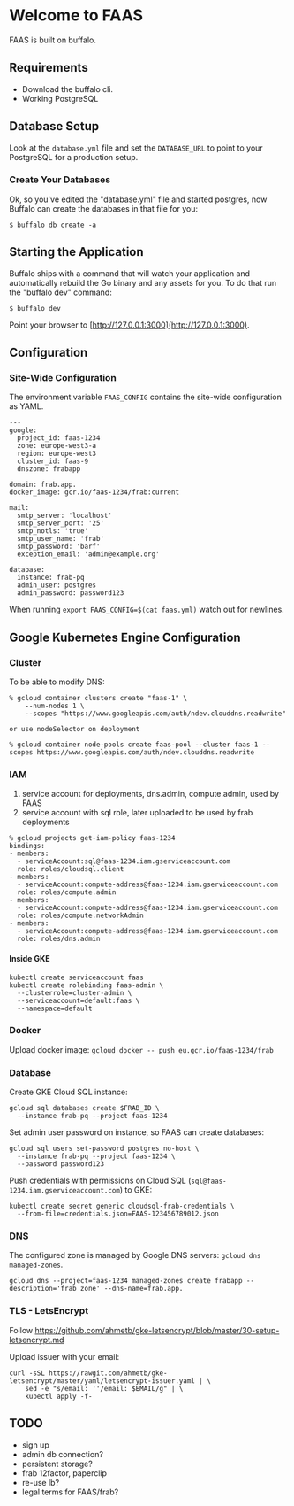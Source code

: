 # Welcome to FAAS

FAAS is built on buffalo.

## Requirements

* Download the buffalo cli.
* Working PostgreSQL

## Database Setup

Look at the `database.yml` file and set the `DATABASE_URL` to point to your PostgreSQL for a production setup.

### Create Your Databases

Ok, so you've edited the "database.yml" file and started postgres, now Buffalo can create the databases in that file for you:

	$ buffalo db create -a

## Starting the Application

Buffalo ships with a command that will watch your application and automatically rebuild the Go binary and any assets for you. To do that run the "buffalo dev" command:

	$ buffalo dev

Point your browser to [http://127.0.0.1:3000](http://127.0.0.1:3000).

## Configuration

### Site-Wide Configuration

The environment variable `FAAS_CONFIG` contains the site-wide configuration as YAML.

```
---
google:
  project_id: faas-1234
  zone: europe-west3-a
  region: europe-west3
  cluster_id: faas-9
  dnszone: frabapp

domain: frab.app.
docker_image: gcr.io/faas-1234/frab:current

mail:
  smtp_server: 'localhost'
  smtp_server_port: '25'
  smtp_notls: 'true'
  smtp_user_name: 'frab'
  smtp_password: 'barf'
  exception_email: 'admin@example.org'

database:
  instance: frab-pq
  admin_user: postgres
  admin_password: password123
```

When running `export FAAS_CONFIG=$(cat faas.yml)` watch out for newlines.

## Google Kubernetes Engine Configuration

### Cluster

To be able to modify DNS:

```
% gcloud container clusters create "faas-1" \
    --num-nodes 1 \
    --scopes "https://www.googleapis.com/auth/ndev.clouddns.readwrite"

or use nodeSelector on deployment

% gcloud container node-pools create faas-pool --cluster faas-1 --scopes https://www.googleapis.com/auth/ndev.clouddns.readwrite
```

### IAM

1. service account for deployments, dns.admin, compute.admin, used by FAAS
1. service account with sql role, later uploaded to be used by frab deployments

```
% gcloud projects get-iam-policy faas-1234
bindings:
- members:
  - serviceAccount:sql@faas-1234.iam.gserviceaccount.com
  role: roles/cloudsql.client
- members:
  - serviceAccount:compute-address@faas-1234.iam.gserviceaccount.com
  role: roles/compute.admin
- members:
  - serviceAccount:compute-address@faas-1234.iam.gserviceaccount.com
  role: roles/compute.networkAdmin
- members:
  - serviceAccount:compute-address@faas-1234.iam.gserviceaccount.com
  role: roles/dns.admin
```

#### Inside GKE

```
kubectl create serviceaccount faas
kubectl create rolebinding faas-admin \
  --clusterrole=cluster-admin \
  --serviceaccount=default:faas \
  --namespace=default
```

### Docker

Upload docker image: `gcloud docker -- push eu.gcr.io/faas-1234/frab`

### Database

Create GKE Cloud SQL instance:

```
gcloud sql databases create $FRAB_ID \
  --instance frab-pq --project faas-1234
```

Set admin user password on instance, so FAAS can create databases:

```
gcloud sql users set-password postgres no-host \
  --instance frab-pq --project faas-1234 \
  --password password123
```

Push credentials with permissions on Cloud SQL (`sql@faas-1234.iam.gserviceaccount.com`) to GKE:

```
kubectl create secret generic cloudsql-frab-credentials \
  --from-file=credentials.json=FAAS-123456789012.json
```

### DNS

The configured zone is managed by Google DNS servers: `gcloud dns managed-zones`.

```
gcloud dns --project=faas-1234 managed-zones create frabapp --description='frab zone' --dns-name=frab.app.
```

### TLS - LetsEncrypt

Follow https://github.com/ahmetb/gke-letsencrypt/blob/master/30-setup-letsencrypt.md

Upload issuer with your email:

```
curl -sSL https://rawgit.com/ahmetb/gke-letsencrypt/master/yaml/letsencrypt-issuer.yaml | \
    sed -e "s/email: ''/email: $EMAIL/g" | \
    kubectl apply -f-
```

## TODO

* sign up
* admin db connection?
* persistent storage?
* frab 12factor, paperclip
* re-use lb?
* legal terms for FAAS/frab?
